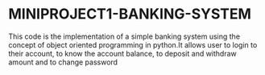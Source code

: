 # MINIPROJECT1-BANKING-SYSTEM
This code is the implementation of a simple banking system using the concept of object oriented programming in python.It allows user to login to their account, to know the account balance, to deposit and withdraw amount and to change password
